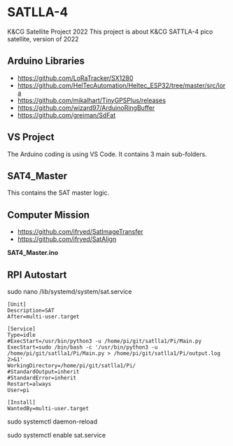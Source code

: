 # SATLLA-4
K&CG Satellite Project 2022
This project is about K&CG SATTLA-4 pico satellite, version of 2022

## Arduino Libraries
- https://github.com/LoRaTracker/SX1280
- https://github.com/HelTecAutomation/Heltec_ESP32/tree/master/src/lora
- https://github.com/mikalhart/TinyGPSPlus/releases
- https://github.com/wizard97/ArduinoRingBuffer
- https://github.com/greiman/SdFat

## VS Project
The Arduino coding is using VS Code. It contains 3 main sub-folders.

## SAT4_Master
This contains the SAT master logic.

## Computer Mission
- https://github.com/ifryed/SatImageTransfer
- https://github.com/ifryed/SatAlign

**SAT4_Master.ino**

## RPI Autostart
sudo nano /lib/systemd/system/sat.service


    [Unit]
    Description=SAT
    After=multi-user.target

    [Service]
    Type=idle
    #ExecStart=/usr/bin/python3 -u /home/pi/git/satlla1/Pi/Main.py
    ExecStart=sudo /bin/bash -c '/usr/bin/python3 -u /home/pi/git/satlla1/Pi/Main.py > /home/pi/git/satlla1/Pi/output.log 2>&1'
    WorkingDirectory=/home/pi/git/satlla1/Pi/
    #StandardOutput=inherit
    #StandardError=inherit
    Restart=always
    User=pi

    [Install]
    WantedBy=multi-user.target


sudo systemctl daemon-reload

sudo systemctl enable sat.service
